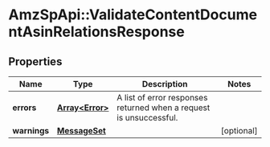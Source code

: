 # AmzSpApi::ValidateContentDocumentAsinRelationsResponse

## Properties
Name | Type | Description | Notes
------------ | ------------- | ------------- | -------------
**errors** | [**Array&lt;Error&gt;**](Error.md) | A list of error responses returned when a request is unsuccessful. | 
**warnings** | [**MessageSet**](MessageSet.md) |  | [optional] 

